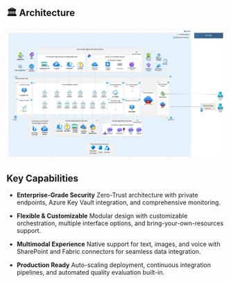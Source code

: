 ## 🏛️ Architecture

![Zero Trust Architecture](media/architecture-zero-trust.png)

## Key Capabilities

- **Enterprise-Grade Security**
Zero-Trust architecture with private endpoints, Azure Key Vault integration, and comprehensive monitoring.

- **Flexible & Customizable**
Modular design with customizable orchestration, multiple interface options, and bring-your-own-resources support.

- **Multimodal Experience**
Native support for text, images, and voice with SharePoint and Fabric connectors for seamless data integration.

- **Production Ready**
Auto-scaling deployment, continuous integration pipelines, and automated quality evaluation built-in.